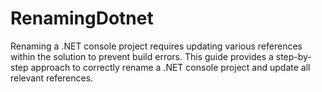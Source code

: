# RenamingDotnet
Renaming a .NET console project requires updating various references within the solution to prevent build errors. This guide provides a step-by-step approach to correctly rename a .NET console project and update all relevant references.
